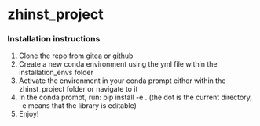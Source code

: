 # zhinst_project
 
### Installation instructions
1. Clone the repo from gitea or github
2. Create a new conda environment using the yml file within the installation_envs folder
3. Activate the environment in your conda prompt either within the zhinst_project folder or navigate to it
4. In the conda prompt, run: pip install -e . (the dot is the current directory, -e means that the library is editable)
5. Enjoy!
